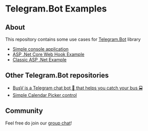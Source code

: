 # Telegram.Bot Examples

## About

This repository contains some use cases for [Telegram.Bot](https://github.com/TelegramBots/Telegram.Bot) library
- [Simple console application](https://github.com/TelegramBots/telegram.bot.examples/tree/master/Telegram.Bot.Examples.Echo)
- [ASP .Net Core Web Hook Example](https://github.com/TelegramBots/telegram.bot.examples/tree/master/Telegram.Bot.Examples.DotNetCoreWebHook)
- [Classic ASP .Net Example](https://github.com/TelegramBots/telegram.bot.examples/blob/master/Telegram.Bot.Examples.WebHook/Program.cs)

## Other Telegram.Bot repositories

- [BusV is a Telegram chat bot 🤖 that helps you catch your bus 🚍](https://github.com/pouladpld/BusVbot)
- [Simple Calendar Picker control](https://github.com/karb0f0s/CalendarPicker)

## Community

Feel free do join our [group chat](https://t.me/tgbots_dotnet)!
